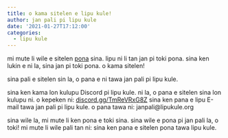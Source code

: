 ```yaml
---
title: o kama sitelen e lipu kule!
author: jan pali pi lipu kule
date: '2021-01-27T17:12:00'
categories:
  - lipu kule
---
```


mi mute li wile e sitelen [pona](https://lipukule.org/post/2021/01/24/tan-suli-lipu-li-seme/) sina. lipu ni li tan jan pi toki pona. sina ken lukin e ni la, sina jan pi toki pona. o kama sitelen!

sina pali e sitelen sin la, o pana e ni tawa jan pali pi lipu kule. 

sina ken kama lon kulupu Discord pi lipu kule. ni la, o pana e sitelen sina lon kulupu ni. o kepeken ni: [discord.gg/TmReVRxG8Z](https://discord.gg/TmReVRxG8Z)
sina ken pana e lipu E-mail tawa jan pali pi lipu kule. o pana tawa ni: jan<span>p</span>ali@li<span>p</span>ukule.org

sina wile la, mi mute li ken pona e toki sina. sina wile e pona pi jan pali la, o toki! mi mute li wile pali tan ni: sina ken pana e sitelen pona tawa lipu kule.
